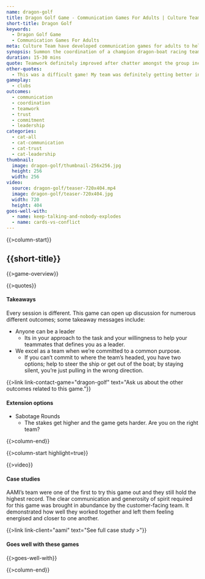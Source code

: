 ```yaml
---
name: dragon-golf
title: Dragon Golf Game - Communication Games For Adults | Culture Team
short-title: Dragon Golf
keywords:
  - Dragon Golf Game
  - Communication Games For Adults
meta: Culture Team have developed communication games for adults to help ignite workplace team culture. Try our chaotic mini-golf game Dragon Golf today!
synopsis: Summon the coordination of a champion dragon-boat racing team in this chaotic mini-golf game!
duration: 15-30 mins
quote: Teamwork definitely improved after chatter amongst the group increased.
other-quotes:
  - This was a difficult game! My team was definitely getting better in the second half.
gameplay: 
  - clubs
outcomes:
  - communication
  - coordination
  - teamwork
  - trust
  - commitment
  - leadership
categories:
  - cat-all
  - cat-communication
  - cat-trust
  - cat-leadership
thumbnail: 
  image: dragon-golf/thumbnail-256x256.jpg
  height: 256
  width: 256
video:
  source: dragon-golf/teaser-720x404.mp4
  image: dragon-golf/teaser-720x404.jpg
  width: 720
  height: 404
goes-well-with:
  - name: keep-talking-and-nobody-explodes
  - name: cards-vs-conflict
---
```

{{>column-start}}

## {{short-title}}

{{>game-overview}}

{{>quotes}}

#### Takeaways

Every session is different. This game can open up discussion for numerous different outcomes; some takeaway messages include:
* Anyone can be a leader
  * Its in your approach to the task and your willingness to help your teammates that defines you as a leader.
* We excel as a team when we’re committed to a common purpose. 
  * If you can’t commit to where the team’s headed, you have two options; help to steer the ship or get out of the boat; by staying silent, you’re just pulling in the wrong direction.

{{>link link-contact-game="dragon-golf" text="Ask us about the other outcomes related to this game."}}

#### Extension options
* Sabotage Rounds
  * The stakes get higher and the game gets harder. Are you on the right team?

{{>column-end}}

{{>column-start highlight=true}}

{{>video}}

#### Case studies

AAMI’s team were one of the first to try this game out and they still hold the highest record. The clear communication and generosity of spirit required for this game was brought in abundance by the customer-facing team. It demonstrated how well they worked together and left them feeling energised and closer to one another. 

{{>link link-client="aami" text="See full case study >"}}

#### Goes well with these games

{{>goes-well-with}}

{{>column-end}}
